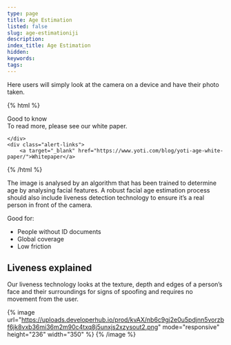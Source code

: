 ```yaml
---
type: page
title: Age Estimation
listed: false
slug: age-estimationiji
description: 
index_title: Age Estimation
hidden: 
keywords: 
tags: 
---
```


Here users will simply look at the camera on a device and have their photo taken.

{% html %}
<div class="alert-GTK">
    <div class="alert-title" id="GTK">
        Good to know
    </div>
    <div class="alert-text">
        To read more, please see our white paper.

    </div>
    <div class="alert-links"> 
        <a target="_blank" href="https://www.yoti.com/blog/yoti-age-white-paper/">Whitepaper</a>
   </div>
{% /html %}

The image is analysed by an algorithm that has been trained to determine age by analysing facial features. A robust facial age estimation process should also include liveness detection technology to ensure it’s a real person in front of the camera.

Good for:

- People without ID documents
- Global coverage
- Low friction

## Liveness explained

Our liveness technology looks at the texture, depth and edges of a person’s face and their surroundings for signs of spoofing and requires no movement from the user.

{% image url="https://uploads.developerhub.io/prod/kvAX/nb6c9gj2e0u5pdjnn5vorzbf6jk8vxb36mi36m2m90c4txq8j5unxjs2xzysout2.png" mode="responsive" height="236" width="350" %}
{% /image %}